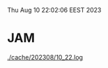 Thu Aug 10 22:02:06 EEST 2023
# JAM
<a href='./cache/202308/10_22.log'>./cache/202308/10_22.log</a>
